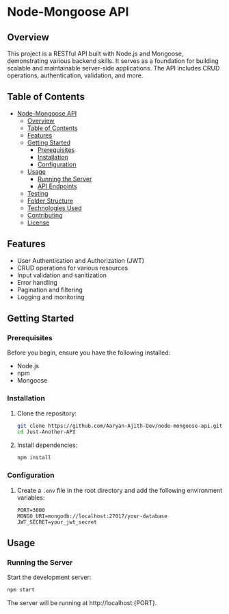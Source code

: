 # Node-Mongoose API

## Overview

This project is a RESTful API built with Node.js and Mongoose, demonstrating various backend skills. It serves as a foundation for building scalable and maintainable server-side applications. The API includes CRUD operations, authentication, validation, and more.

## Table of Contents

- [Node-Mongoose API](#node-mongoose-api)
  - [Overview](#overview)
  - [Table of Contents](#table-of-contents)
  - [Features](#features)
  - [Getting Started](#getting-started)
    - [Prerequisites](#prerequisites)
    - [Installation](#installation)
    - [Configuration](#configuration)
  - [Usage](#usage)
    - [Running the Server](#running-the-server)
    - [API Endpoints](#api-endpoints)
  - [Testing](#testing)
  - [Folder Structure](#folder-structure)
  - [Technologies Used](#technologies-used)
  - [Contributing](#contributing)
  - [License](#license)

## Features

- User Authentication and Authorization (JWT)
- CRUD operations for various resources
- Input validation and sanitization
- Error handling
- Pagination and filtering
- Logging and monitoring

## Getting Started

### Prerequisites

Before you begin, ensure you have the following installed:

- Node.js
- npm
- Mongoose

### Installation

1. Clone the repository:

    ```bash
    git clone https://github.com/Aaryan-Ajith-Dev/node-mongoose-api.git
    cd Just-Another-API
    ```

2. Install dependencies:

    ```bash
    npm install
    ```

### Configuration

1. Create a `.env` file in the root directory and add the following environment variables:

    ```env
    PORT=3000
    MONGO_URI=mongodb://localhost:27017/your-database
    JWT_SECRET=your_jwt_secret
    ```

## Usage

### Running the Server

Start the development server:

```bash
npm start
```
The server will be running at http://localhost:{PORT}.

